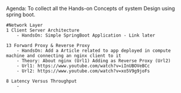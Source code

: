 Agenda: To collect all the Hands-on Concepts of system Design using spring boot.


```
#Network Layer
1 Client Server Architecture
	- HandsOn: Simple SpringBoot Application - Link later
	
13 Forward Proxy & Reverse Proxy
	- HandsOn: Add a Article related to app deployed in compute machine and connecting an nginx client to it
	- Theory: About nginx (Url1) Adding as Reverse Proxy (Url2)
	- Url1: https://www.youtube.com/watch?v=iInUBOVeBCc
	- Url2: https://www.youtube.com/watch?v=xo5V9g9joFs

8 Latency Versus Throughput
	- 
```
